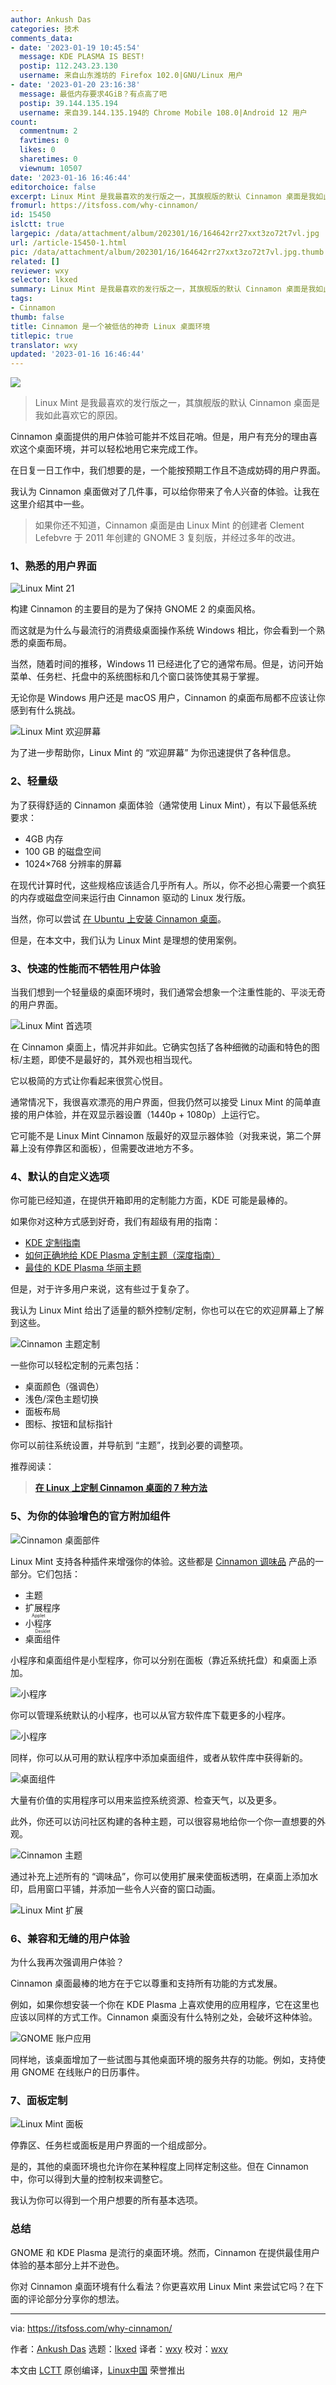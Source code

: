 ```yaml
---
author: Ankush Das
categories: 技术
comments_data:
- date: '2023-01-19 10:45:54'
  message: KDE PLASMA IS BEST!
  postip: 112.243.23.130
  username: 来自山东潍坊的 Firefox 102.0|GNU/Linux 用户
- date: '2023-01-20 23:16:38'
  message: 最低内存要求4GiB？有点高了吧
  postip: 39.144.135.194
  username: 来自39.144.135.194的 Chrome Mobile 108.0|Android 12 用户
count:
  commentnum: 2
  favtimes: 0
  likes: 0
  sharetimes: 0
  viewnum: 10507
date: '2023-01-16 16:46:44'
editorchoice: false
excerpt: Linux Mint 是我最喜欢的发行版之一，其旗舰版的默认 Cinnamon 桌面是我如此喜欢它的原因。
fromurl: https://itsfoss.com/why-cinnamon/
id: 15450
islctt: true
largepic: /data/attachment/album/202301/16/164642rr27xxt3zo72t7vl.jpg
url: /article-15450-1.html
pic: /data/attachment/album/202301/16/164642rr27xxt3zo72t7vl.jpg.thumb.jpg
related: []
reviewer: wxy
selector: lkxed
summary: Linux Mint 是我最喜欢的发行版之一，其旗舰版的默认 Cinnamon 桌面是我如此喜欢它的原因。
tags:
- Cinnamon
thumb: false
title: Cinnamon 是一个被低估的神奇 Linux 桌面环境
titlepic: true
translator: wxy
updated: '2023-01-16 16:46:44'
---
```


![](/data/attachment/album/202301/16/164642rr27xxt3zo72t7vl.jpg)



> 
> Linux Mint 是我最喜欢的发行版之一，其旗舰版的默认 Cinnamon 桌面是我如此喜欢它的原因。
> 
> 
> 


Cinnamon 桌面提供的用户体验可能并不炫目花哨。但是，用户有充分的理由喜欢这个桌面环境，并可以轻松地用它来完成工作。


在日复一日工作中，我们想要的是，一个能按预期工作且不造成妨碍的用户界面。


我认为 Cinnamon 桌面做对了几件事，可以给你带来了令人兴奋的体验。让我在这里介绍其中一些。



> 
> 如果你还不知道，Cinnamon 桌面是由 Linux Mint 的创建者 Clement Lefebvre 于 2011 年创建的 GNOME 3 复刻版，并经过多年的改进。
> 
> 
> 


### 1、熟悉的用户界面


![Linux Mint 21](/data/attachment/album/202301/16/164644mfkk1ig1fp9pu901.jpg)


构建 Cinnamon 的主要目的是为了保持 GNOME 2 的桌面风格。


而这就是为什么与最流行的消费级桌面操作系统 Windows 相比，你会看到一个熟悉的桌面布局。


当然，随着时间的推移，Windows 11 已经进化了它的通常布局。但是，访问开始菜单、任务栏、托盘中的系统图标和几个窗口装饰使其易于掌握。


无论你是 Windows 用户还是 macOS 用户，Cinnamon 的桌面布局都不应该让你感到有什么挑战。


![Linux Mint 欢迎屏幕](/data/attachment/album/202301/16/164645tqou5w5zornea1e7.png)


为了进一步帮助你，Linux Mint 的 “欢迎屏幕” 为你迅速提供了各种信息。


### 2、轻量级


为了获得舒适的 Cinnamon 桌面体验（通常使用 Linux Mint），有以下最低系统要求：


* 4GB 内存
* 100 GB 的磁盘空间
* 1024×768 分辨率的屏幕


在现代计算时代，这些规格应该适合几乎所有人。所以，你不必担心需要一个疯狂的内存或磁盘空间来运行由 Cinnamon 驱动的 Linux 发行版。


当然，你可以尝试 [在 Ubuntu 上安装 Cinnamon 桌面](https://itsfoss.com/install-cinnamon-on-ubuntu/)。


但是，在本文中，我们认为 Linux Mint 是理想的使用案例。


### 3、快速的性能而不牺牲用户体验


当我们想到一个轻量级的桌面环境时，我们通常会想象一个注重性能的、平淡无奇的用户界面。


![Linux Mint 首选项](/data/attachment/album/202301/16/164645a6udo4d8s6fj6s4s.png)


在 Cinnamon 桌面上，情况并非如此。它确实包括了各种细微的动画和特色的图标/主题，即使不是最好的，其外观也相当现代。


它以极简的方式让你看起来很赏心悦目。


通常情况下，我很喜欢漂亮的用户界面，但我仍然可以接受 Linux Mint 的简单直接的用户体验，并在双显示器设置（1440p + 1080p）上运行它。


它可能不是 Linux Mint Cinnamon 版最好的双显示器体验（对我来说，第二个屏幕上没有停靠区和面板），但需要改进地方不多。


### 4、默认的自定义选项


你可能已经知道，在提供开箱即用的定制能力方面，KDE 可能是最棒的。


如果你对这种方式感到好奇，我们有超级有用的指南：


* [KDE 定制指南](https://itsfoss.com/kde-customization/)
* [如何正确地给 KDE Plasma 定制主题（深度指南）](https://itsfoss.com/properly-theme-kde-plasma/)
* [最佳的 KDE Plasma 华丽主题](https://itsfoss.com/best-kde-plasma-themes/)


但是，对于许多用户来说，这有些过于复杂了。


我认为 Linux Mint 给出了适量的额外控制/定制，你也可以在它的欢迎屏幕上了解到这些。


![Cinnamon 主题定制](/data/attachment/album/202301/16/164646mqjnl1n958qq1wjr.png)


一些你可以轻松定制的元素包括：


* 桌面颜色（强调色）
* 浅色/深色主题切换
* 面板布局
* 图标、按钮和鼠标指针


你可以前往系统设置，并导航到 “主题”，找到必要的调整项。


推荐阅读：



> 
> **[在 Linux 上定制 Cinnamon 桌面的 7 种方法](https://itsfoss.com/customize-cinnamon-desktop/)**
> 
> 
> 


### 5、为你的体验增色的官方附加组件


![Cinnamon 桌面部件](/data/attachment/album/202301/16/164646cj9x11azt2voi41v.png)


Linux Mint 支持各种插件来增强你的体验。这些都是 [Cinnamon 调味品](https://cinnamon-spices.linuxmint.com) 产品的一部分。它们包括：


* 主题
* 扩展程序
* <ruby> 小程序 <rt>  Applet </rt></ruby>
* <ruby> 桌面组件 <rt>  Desklet </rt></ruby>


小程序和桌面组件是小型程序，你可以分别在面板（靠近系统托盘）和桌面上添加。


![小程序](/data/attachment/album/202301/16/164647mj277z12t11yjrdy.png)


你可以管理系统默认的小程序，也可以从官方软件库下载更多的小程序。


![小程序](/data/attachment/album/202301/16/164647l6t4rih4n4dhp0wz.png)


同样，你可以从可用的默认程序中添加桌面组件，或者从软件库中获得新的。


![桌面组件](/data/attachment/album/202301/16/164648oj8np3vs9k3jxnpj.png)


大量有价值的实用程序可以用来监控系统资源、检查天气，以及更多。


此外，你还可以访问社区构建的各种主题，可以很容易地给你一个你一直想要的外观。


![Cinnamon 主题](/data/attachment/album/202301/16/164648up9el66pg427pt2p.png)


通过补充上述所有的 “调味品”，你可以使用扩展来使面板透明，在桌面上添加水印，启用窗口平铺，并添加一些令人兴奋的窗口动画。


![Linux Mint 扩展](/data/attachment/album/202301/16/164649qcv5zjmvzpnzwcqm.png)


### 6、兼容和无缝的用户体验


为什么我再次强调用户体验？


Cinnamon 桌面最棒的地方在于它以尊重和支持所有功能的方式发展。


例如，如果你想安装一个你在 KDE Plasma 上喜欢使用的应用程序，它在这里也应该以同样的方式工作。Cinnamon 桌面没有什么特别之处，会破坏这种体验。


![GNOME 账户应用](/data/attachment/album/202301/16/164650lbf0fll0wb4sstbb.png)


同样地，该桌面增加了一些试图与其他桌面环境的服务共存的功能。例如，支持使用 GNOME 在线账户的日历事件。


### 7、面板定制


![Linux Mint 面板](/data/attachment/album/202301/16/164650titt152994sfi9di.png)


停靠区、任务栏或面板是用户界面的一个组成部分。


是的，其他的桌面环境也允许你在某种程度上同样定制这些。但在 Cinnamon 中，你可以得到大量的控制权来调整它。


我认为你可以得到一个用户想要的所有基本选项。


### 总结


GNOME 和 KDE Plasma 是流行的桌面环境。然而，Cinnamon 在提供最佳用户体验的基本部分上并不逊色。


你对 Cinnamon 桌面环境有什么看法？你更喜欢用 Linux Mint 来尝试它吗？在下面的评论部分分享你的想法。




---


via: <https://itsfoss.com/why-cinnamon/>


作者：[Ankush Das](https://itsfoss.com/author/ankush/) 选题：[lkxed](https://github.com/lkxed) 译者：[wxy](https://github.com/wxy) 校对：[wxy](https://github.com/wxy)


本文由 [LCTT](https://github.com/LCTT/TranslateProject) 原创编译，[Linux中国](https://linux.cn/) 荣誉推出